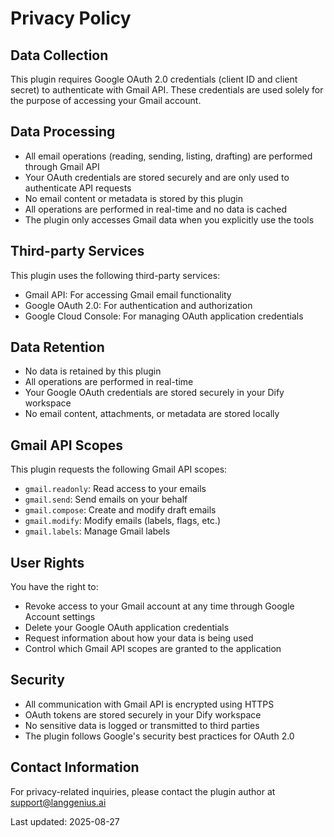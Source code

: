 # Privacy Policy

## Data Collection
This plugin requires Google OAuth 2.0 credentials (client ID and client secret) to authenticate with Gmail API. These credentials are used solely for the purpose of accessing your Gmail account.

## Data Processing
- All email operations (reading, sending, listing, drafting) are performed through Gmail API
- Your OAuth credentials are stored securely and are only used to authenticate API requests
- No email content or metadata is stored by this plugin
- All operations are performed in real-time and no data is cached
- The plugin only accesses Gmail data when you explicitly use the tools

## Third-party Services
This plugin uses the following third-party services:
- Gmail API: For accessing Gmail email functionality
- Google OAuth 2.0: For authentication and authorization
- Google Cloud Console: For managing OAuth application credentials

## Data Retention
- No data is retained by this plugin
- All operations are performed in real-time
- Your Google OAuth credentials are stored securely in your Dify workspace
- No email content, attachments, or metadata are stored locally

## Gmail API Scopes
This plugin requests the following Gmail API scopes:
- `gmail.readonly`: Read access to your emails
- `gmail.send`: Send emails on your behalf
- `gmail.compose`: Create and modify draft emails
- `gmail.modify`: Modify emails (labels, flags, etc.)
- `gmail.labels`: Manage Gmail labels

## User Rights
You have the right to:
- Revoke access to your Gmail account at any time through Google Account settings
- Delete your Google OAuth application credentials
- Request information about how your data is being used
- Control which Gmail API scopes are granted to the application

## Security
- All communication with Gmail API is encrypted using HTTPS
- OAuth tokens are stored securely in your Dify workspace
- No sensitive data is logged or transmitted to third parties
- The plugin follows Google's security best practices for OAuth 2.0

## Contact Information
For privacy-related inquiries, please contact the plugin author at support@langgenius.ai

Last updated: 2025-08-27